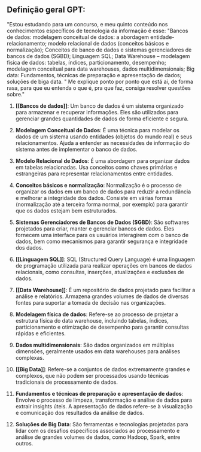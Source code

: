 ## Definição geral GPT:

"Estou estudando para um concurso, e meu quinto conteúdo nos conhecimentos específicos de tecnologia da informação é esse: "Bancos de dados: modelagem conceitual de dados: a abordagem entidade-relacionamento; modelo relacional de dados (conceitos básicos e normalização); Conceitos de banco de dados e sistemas gerenciadores de bancos de dados (SGBD); Linguagem SQL; Data Warehouse – modelagem física de dados: tabelas, índices, particionamento, desempenho; modelagem conceitual para data warehouses, dados multidimensionais; Big data: Fundamentos, técnicas de preparação e apresentação de dados; soluções de biga data. " Me explique ponto por ponto que está ai, de forma rasa, para que eu entenda o que é, pra que faz, consiga resolver questões sobre."

1. **[[Bancos de dados]]**: Um banco de dados é um sistema organizado para armazenar e recuperar informações. Eles são utilizados para gerenciar grandes quantidades de dados de forma eficiente e segura.
    
2. **Modelagem Conceitual de Dados**: É uma técnica para modelar os dados de um sistema usando entidades (objetos do mundo real) e seus relacionamentos. Ajuda a entender as necessidades de informação do sistema antes de implementar o banco de dados.
    
3. **Modelo Relacional de Dados**: É uma abordagem para organizar dados em tabelas relacionadas. Usa conceitos como chaves primárias e estrangeiras para representar relacionamentos entre entidades.
    
4. **Conceitos básicos e normalização**: Normalização é o processo de organizar os dados em um banco de dados para reduzir a redundância e melhorar a integridade dos dados. Consiste em várias formas (normalização até a terceira forma normal, por exemplo) para garantir que os dados estejam bem estruturados.
    
5. **Sistemas Gerenciadores de Bancos de Dados (SGBD)**: São softwares projetados para criar, manter e gerenciar bancos de dados. Eles fornecem uma interface para os usuários interagirem com o banco de dados, bem como mecanismos para garantir segurança e integridade dos dados.
    
6. **[[Linguagem SQL]]**: SQL (Structured Query Language) é uma linguagem de programação utilizada para realizar operações em bancos de dados relacionais, como consultas, inserções, atualizações e exclusões de dados.
    
7. **[[Data Warehouse]]**: É um repositório de dados projetado para facilitar a análise e relatórios. Armazena grandes volumes de dados de diversas fontes para suportar a tomada de decisão nas organizações.
    
8. **Modelagem física de dados**: Refere-se ao processo de projetar a estrutura física do data warehouse, incluindo tabelas, índices, particionamento e otimização de desempenho para garantir consultas rápidas e eficientes.
    
9. **Dados multidimensionais**: São dados organizados em múltiplas dimensões, geralmente usados em data warehouses para análises complexas.
    
10. **[[Big Data]]**: Refere-se a conjuntos de dados extremamente grandes e complexos, que não podem ser processados usando técnicas tradicionais de processamento de dados.
    
11. **Fundamentos e técnicas de preparação e apresentação de dados**: Envolve o processo de limpeza, transformação e análise de dados para extrair insights úteis. A apresentação de dados refere-se à visualização e comunicação dos resultados da análise de dados.
    
12. **Soluções de Big Data**: São ferramentas e tecnologias projetadas para lidar com os desafios específicos associados ao processamento e análise de grandes volumes de dados, como Hadoop, Spark, entre outros.